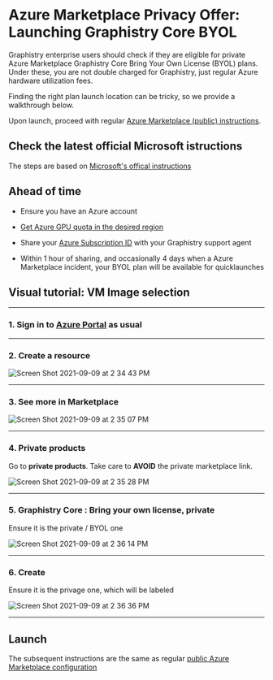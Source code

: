 # Azure Marketplace Privacy Offer: Launching Graphistry Core BYOL

Graphistry enterprise users should check if they are eligible for private Azure Marketplace Graphistry Core Bring Your Own License (BYOL) plans. Under these, you are not double charged for Graphistry, just regular Azure hardware utilization fees.

Finding the right plan launch location can be tricky, so we provide a walkthrough below.

Upon launch, proceed with regular [Azure Marketplace (public) instructions](https://github.com/graphistry/graphistry-cli/blob/master/docs/azure_marketplace.md). 

## Check the latest official Microsoft istructions

The steps are based on [Microsoft's offical instructions](https://docs.microsoft.com/en-us/azure/marketplace/private-plans#deploying-a-private-plan)

## Ahead of time

* Ensure you have an Azure account

* [Get Azure GPU quota in the desired region](azure_marketplace.md#3-solve-gpu-availability-errors)

* Share your [Azure Subscription ID](https://docs.microsoft.com/en-us/azure/media-services/latest/setup-azure-subscription-how-to?tabs=portal) with your Graphistry support agent

* Within 1 hour of sharing, and occasionally 4 days when a Azure Marketplace incident, your BYOL plan will be available for quicklaunches

## Visual tutorial: VM Image selection


---

### 1. Sign in to [Azure Portal](https://ms.portal.azure.com/) as usual

---

### 2. Create a resource

![Screen Shot 2021-09-09 at 2 34 43 PM](https://user-images.githubusercontent.com/4249447/132766891-3d556154-be82-4efe-b0da-9ea76408d1d8.png)

---

### 3. See more in Marketplace

![Screen Shot 2021-09-09 at 2 35 07 PM](https://user-images.githubusercontent.com/4249447/132766933-98def5f7-51da-4427-8fef-ee7129d7558c.png)

---

### 4. Private products

Go to **private products**. Take care to **AVOID** the private marketplace link.

![Screen Shot 2021-09-09 at 2 35 28 PM](https://user-images.githubusercontent.com/4249447/132768074-21d5718f-a7b1-4da9-91d6-19b0c99c07e0.png)

---

### 5. Graphistry Core : Bring your own license, private

Ensure it is the private / BYOL one

![Screen Shot 2021-09-09 at 2 36 14 PM](https://user-images.githubusercontent.com/4249447/132768121-8f31d019-e82f-4a70-92ba-76025ce11aa3.png)

---

### 6. Create

Ensure it is the privage one, which will be labeled

![Screen Shot 2021-09-09 at 2 36 36 PM](https://user-images.githubusercontent.com/4249447/132768188-be77ad85-8144-4c12-baf8-c6b125e160ba.png)

---

##  Launch

The subsequent instructions are the same as regular [public Azure Marketplace configuration](azure_marketplace.md)



